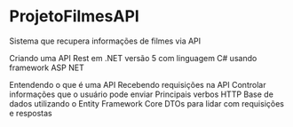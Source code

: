 # ProjetoFilmesAPI
Sistema que recupera informações de filmes via API

Criando uma API Rest em .NET versão 5 com linguagem C# usando framework ASP NET 

Entendendo o que é uma API
Recebendo requisições na API
Controlar informações que o usuário pode enviar
Principais verbos HTTP
Base de dados utilizando o Entity Framework Core
DTOs para lidar com requisições e respostas
